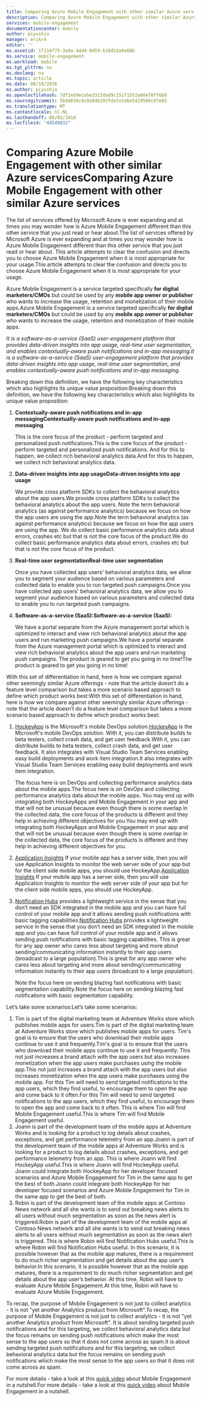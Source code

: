 ```yaml
---
title: Comparing Azure Mobile Engagement with other similar Azure services
description: Comparing Azure Mobile Engagement with other similar Azure services - HockeyApp, AppInsights, Notification Hubs
services: mobile-engagement
documentationcenter: mobile
author: piyushjo
manager: erikre
editor: ''
ms.assetid: 1f114775-3a9a-4dd4-8d59-b10d1da9a68b
ms.service: mobile-engagement
ms.workload: mobile
ms.tgt_pltfrm: na
ms.devlang: na
ms.topic: article
ms.date: 08/19/2016
ms.author: piyushjo
ms.openlocfilehash: 7df2eb9ecebe3313dad9c15171552a084787f6b8
ms.sourcegitcommit: 5b9d839c0c0a94b293fdafe1d6e5429506c07e05
ms.translationtype: MT
ms.contentlocale: nl-NL
ms.lasthandoff: 08/02/2018
ms.locfileid: "44549832"
---
```

# <a name="comparing-azure-mobile-engagement-with-other-similar-azure-services"></a><span data-ttu-id="0ff75-103">Comparing Azure Mobile Engagement with other similar Azure services</span><span class="sxs-lookup"><span data-stu-id="0ff75-103">Comparing Azure Mobile Engagement with other similar Azure services</span></span>
<span data-ttu-id="0ff75-104">The list of services offered by Microsoft Azure is ever expanding and at times you may wonder how is Azure Mobile Engagement different than this other service that you just read or hear about.</span><span class="sxs-lookup"><span data-stu-id="0ff75-104">The list of services offered by Microsoft Azure is ever expanding and at times you may wonder how is Azure Mobile Engagement different than this other service that you just read or hear about.</span></span> <span data-ttu-id="0ff75-105">This article attempts to clear the confusion and directs you to choose Azure Mobile Engagement when it is most appropriate for your usage.</span><span class="sxs-lookup"><span data-stu-id="0ff75-105">This article attempts to clear the confusion and directs you to choose Azure Mobile Engagement when it is most appropriate for your usage.</span></span> 

<span data-ttu-id="0ff75-106">Azure Mobile Engagement is a service targeted specifically **for digital marketers/CMOs** but could be used by any **mobile app owner or publisher** who wants to increase the usage, retention and monetization of their mobile apps.</span><span class="sxs-lookup"><span data-stu-id="0ff75-106">Azure Mobile Engagement is a service targeted specifically **for digital marketers/CMOs** but could be used by any **mobile app owner or publisher** who wants to increase the usage, retention and monetization of their mobile apps.</span></span> 

<span data-ttu-id="0ff75-107">*It is a software-as-a-service (SaaS) user-engagement platform that provides data-driven insights into app usage, real-time user segmentation, and enables contextually-aware push notifications and in-app messaging.*</span><span class="sxs-lookup"><span data-stu-id="0ff75-107">*It is a software-as-a-service (SaaS) user-engagement platform that provides data-driven insights into app usage, real-time user segmentation, and enables contextually-aware push notifications and in-app messaging.*</span></span> 

<span data-ttu-id="0ff75-108">Breaking down this definition, we have the following key characteristics which also highlights its unique value proposition:</span><span class="sxs-lookup"><span data-stu-id="0ff75-108">Breaking down this definition, we have the following key characteristics which also highlights its unique value proposition:</span></span>

1. <span data-ttu-id="0ff75-109">**Contextually-aware push notifications and in-app messaging**</span><span class="sxs-lookup"><span data-stu-id="0ff75-109">**Contextually-aware push notifications and in-app messaging**</span></span>
   
   <span data-ttu-id="0ff75-110">This is the core focus of the product - perform targeted and personalized push notifications.</span><span class="sxs-lookup"><span data-stu-id="0ff75-110">This is the core focus of the product - perform targeted and personalized push notifications.</span></span> <span data-ttu-id="0ff75-111">And for this to happen, we collect rich behavioral analytics data.</span><span class="sxs-lookup"><span data-stu-id="0ff75-111">And for this to happen, we collect rich behavioral analytics data.</span></span> 
2. <span data-ttu-id="0ff75-112">**Data-driven insights into app usage**</span><span class="sxs-lookup"><span data-stu-id="0ff75-112">**Data-driven insights into app usage**</span></span>
   
   <span data-ttu-id="0ff75-113">We provide cross platform SDKs to collect the behavioral analytics about the app users.</span><span class="sxs-lookup"><span data-stu-id="0ff75-113">We provide cross platform SDKs to collect the behavioral analytics about the app users.</span></span> <span data-ttu-id="0ff75-114">Note the term behavioral analytics (as against performance analytics) because we focus on how the app users are using the app.</span><span class="sxs-lookup"><span data-stu-id="0ff75-114">Note the term behavioral analytics (as against performance analytics) because we focus on how the app users are using the app.</span></span> <span data-ttu-id="0ff75-115">We do collect basic performance analytics data about errors, crashes etc but that is not the core focus of the product.</span><span class="sxs-lookup"><span data-stu-id="0ff75-115">We do collect basic performance analytics data about errors, crashes etc but that is not the core focus of the product.</span></span> 
3. <span data-ttu-id="0ff75-116">**Real-time user segmentation**</span><span class="sxs-lookup"><span data-stu-id="0ff75-116">**Real-time user segmentation**</span></span>
   
   <span data-ttu-id="0ff75-117">Once you have collected app users' behavioral analytics data, we allow you to segment your audience based on various parameters and collected data to enable you to run targeted push campaigns.</span><span class="sxs-lookup"><span data-stu-id="0ff75-117">Once you have collected app users' behavioral analytics data, we allow you to segment your audience based on various parameters and collected data to enable you to run targeted push campaigns.</span></span> 
4. <span data-ttu-id="0ff75-118">**Software-as-a-service (SaaS):**</span><span class="sxs-lookup"><span data-stu-id="0ff75-118">**Software-as-a-service (SaaS):**</span></span>
   
   <span data-ttu-id="0ff75-119">We have a portal separate from the Azure management portal which is optimized to interact and view rich behavioral analytics about the app users and run marketing push campaigns.</span><span class="sxs-lookup"><span data-stu-id="0ff75-119">We have a portal separate from the Azure management portal which is optimized to interact and view rich behavioral analytics about the app users and run marketing push campaigns.</span></span> <span data-ttu-id="0ff75-120">The product is geared to get you going in no time!</span><span class="sxs-lookup"><span data-stu-id="0ff75-120">The product is geared to get you going in no time!</span></span>   

<span data-ttu-id="0ff75-121">With this set of differentiation in hand, here is how we compare against other seemingly similar Azure offerings - note that the article doesn’t do a feature level comparison but takes a more scenario based approach to define which product works best:</span><span class="sxs-lookup"><span data-stu-id="0ff75-121">With this set of differentiation in hand, here is how we compare against other seemingly similar Azure offerings - note that the article doesn’t do a feature level comparison but takes a more scenario based approach to define which product works best:</span></span>

1. <span data-ttu-id="0ff75-122">[HockeyApp](https://azure.microsoft.com/services/hockeyapp/) is the Microsoft's mobile DevOps solution.</span><span class="sxs-lookup"><span data-stu-id="0ff75-122">[HockeyApp](https://azure.microsoft.com/services/hockeyapp/) is the Microsoft's mobile DevOps solution.</span></span> <span data-ttu-id="0ff75-123">With it, you can distribute builds to beta testers, collect crash data, and get user feedback.</span><span class="sxs-lookup"><span data-stu-id="0ff75-123">With it, you can distribute builds to beta testers, collect crash data, and get user feedback.</span></span> <span data-ttu-id="0ff75-124">It also integrates with Visual Studio Team Services enabling easy build deployments and work item integration.</span><span class="sxs-lookup"><span data-stu-id="0ff75-124">It also integrates with Visual Studio Team Services enabling easy build deployments and work item integration.</span></span> 
   
   <span data-ttu-id="0ff75-125">The focus here is on DevOps and collecting performance analytics data about the mobile apps.</span><span class="sxs-lookup"><span data-stu-id="0ff75-125">The focus here is on DevOps and collecting performance analytics data about the mobile apps.</span></span> <span data-ttu-id="0ff75-126">You may end up with integrating both HockeyApps and Mobile Engagement in your app and that will not be unusual because even though there is some overlap in the collected data, the core focus of the products is different and they help in achieving different objectives for you.</span><span class="sxs-lookup"><span data-stu-id="0ff75-126">You may end up with integrating both HockeyApps and Mobile Engagement in your app and that will not be unusual because even though there is some overlap in the collected data, the core focus of the products is different and they help in achieving different objectives for you.</span></span>  
2. <span data-ttu-id="0ff75-127">[Application Insights](../application-insights/app-insights-overview.md) If your mobile app has a server side, then you will use Application Insights to monitor the web server side of your app but for the client side mobile apps, you should use HockeyApp.</span><span class="sxs-lookup"><span data-stu-id="0ff75-127">[Application Insights](../application-insights/app-insights-overview.md) If your mobile app has a server side, then you will use Application Insights to monitor the web server side of your app but for the client side mobile apps, you should use HockeyApp.</span></span> 
3. <span data-ttu-id="0ff75-128">[Notification Hubs](https://azure.microsoft.com/services/notification-hubs/) provides a lightweight service in the sense that you don’t need an SDK integrated in the mobile app and you can have full control of your mobile app and it allows sending push notifications with basic tagging capabilities.</span><span class="sxs-lookup"><span data-stu-id="0ff75-128">[Notification Hubs](https://azure.microsoft.com/services/notification-hubs/) provides a lightweight service in the sense that you don’t need an SDK integrated in the mobile app and you can have full control of your mobile app and it allows sending push notifications with basic tagging capabilities.</span></span> <span data-ttu-id="0ff75-129">This is great for any app owner who cares less about targeting and more about sending/communicating information instantly to their app users (broadcast to a large population).</span><span class="sxs-lookup"><span data-stu-id="0ff75-129">This is great for any app owner who cares less about targeting and more about sending/communicating information instantly to their app users (broadcast to a large population).</span></span> 
   
   <span data-ttu-id="0ff75-130">Note the focus here on sending blazing fast notifications with basic segmentation capability.</span><span class="sxs-lookup"><span data-stu-id="0ff75-130">Note the focus here on sending blazing fast notifications with basic segmentation capability.</span></span> 

<span data-ttu-id="0ff75-131">Let’s take some scenarios:</span><span class="sxs-lookup"><span data-stu-id="0ff75-131">Let’s take some scenarios:</span></span>

1. <span data-ttu-id="0ff75-132">Tim is part of the digital marketing team at Adventure Works store which publishes mobile apps for users.</span><span class="sxs-lookup"><span data-stu-id="0ff75-132">Tim is part of the digital marketing team at Adventure Works store which publishes mobile apps for users.</span></span> <span data-ttu-id="0ff75-133">Tim's goal is to ensure that the users who download their mobile apps continue to use it and frequently.</span><span class="sxs-lookup"><span data-stu-id="0ff75-133">Tim's goal is to ensure that the users who download their mobile apps continue to use it and frequently.</span></span> <span data-ttu-id="0ff75-134">This not just increases a brand attach with the app users but also increases monetization when the app users make purchases using the mobile app.</span><span class="sxs-lookup"><span data-stu-id="0ff75-134">This not just increases a brand attach with the app users but also increases monetization when the app users make purchases using the mobile app.</span></span> <span data-ttu-id="0ff75-135">For this Tim will need to send targeted notifications to the app users, which they find useful, to encourage them to open the app and come back to it often.</span><span class="sxs-lookup"><span data-stu-id="0ff75-135">For this Tim will need to send targeted notifications to the app users, which they find useful, to encourage them to open the app and come back to it often.</span></span> <span data-ttu-id="0ff75-136">This is where Tim will find Mobile Engagement useful.</span><span class="sxs-lookup"><span data-stu-id="0ff75-136">This is where Tim will find Mobile Engagement useful.</span></span> 
2. <span data-ttu-id="0ff75-137">Joann is part of the development team of the mobile apps at Adventure Works and is looking for a product to log details about crashes, exceptions, and get performance telemetry from an app.</span><span class="sxs-lookup"><span data-stu-id="0ff75-137">Joann is part of the development team of the mobile apps at Adventure Works and is looking for a product to log details about crashes, exceptions, and get performance telemetry from an app.</span></span> <span data-ttu-id="0ff75-138">This is where Joann will find HockeyApp useful.</span><span class="sxs-lookup"><span data-stu-id="0ff75-138">This is where Joann will find HockeyApp useful.</span></span> <span data-ttu-id="0ff75-139">Joann could integrate both HockeyApp for her developer focused scenarios and Azure Mobile Engagement for Tim in the same app to get the best of both.</span><span class="sxs-lookup"><span data-stu-id="0ff75-139">Joann could integrate both HockeyApp for her developer focused scenarios and Azure Mobile Engagement for Tim in the same app to get the best of both.</span></span> 
3. <span data-ttu-id="0ff75-140">Robin is part of the development team of the mobile apps at Contoso News network and all she wants is to send out breaking news alerts to all users without much segmentation as soon as the news alert is triggered.</span><span class="sxs-lookup"><span data-stu-id="0ff75-140">Robin is part of the development team of the mobile apps at Contoso News network and all she wants is to send out breaking news alerts to all users without much segmentation as soon as the news alert is triggered.</span></span> <span data-ttu-id="0ff75-141">This is where Robin will find Notification Hubs useful.</span><span class="sxs-lookup"><span data-stu-id="0ff75-141">This is where Robin will find Notification Hubs useful.</span></span> 
   <span data-ttu-id="0ff75-142">In this scenario, it is possible however that as the mobile app matures, there is a requirement to do much richer segmentation and get details about the app user’s behavior.</span><span class="sxs-lookup"><span data-stu-id="0ff75-142">In this scenario, it is possible however that as the mobile app matures, there is a requirement to do much richer segmentation and get details about the app user’s behavior.</span></span> <span data-ttu-id="0ff75-143">At this time, Robin will have to evaluate Azure Mobile Engagement.</span><span class="sxs-lookup"><span data-stu-id="0ff75-143">At this time, Robin will have to evaluate Azure Mobile Engagement.</span></span> 

<span data-ttu-id="0ff75-144">To recap, the purpose of Mobile Engagement is not just to collect analytics - it is not "yet another Analytics product from Microsoft".</span><span class="sxs-lookup"><span data-stu-id="0ff75-144">To recap, the purpose of Mobile Engagement is not just to collect analytics - it is not "yet another Analytics product from Microsoft".</span></span> <span data-ttu-id="0ff75-145">It is about sending targeted push notifications and for this targeting, we collect behavioral analytics data but the focus remains on sending push notifications which make the most sense to the app users so that it does not come across as spam.</span><span class="sxs-lookup"><span data-stu-id="0ff75-145">It is about sending targeted push notifications and for this targeting, we collect behavioral analytics data but the focus remains on sending push notifications which make the most sense to the app users so that it does not come across as spam.</span></span> 

<span data-ttu-id="0ff75-146">For more details - take a look at this [quick video](mobile-engagement-overview.md) about Mobile Engagement in a nutshell.</span><span class="sxs-lookup"><span data-stu-id="0ff75-146">For more details - take a look at this [quick video](mobile-engagement-overview.md) about Mobile Engagement in a nutshell.</span></span> 

